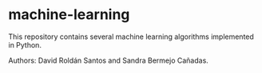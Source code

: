 # machine-learning
This repository contains several machine learning algorithms implemented in Python.

Authors: David Roldán Santos and Sandra Bermejo Cañadas.
